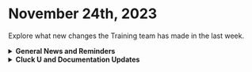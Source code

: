 # November 24th, 2023

Explore what new changes the Training team has made in the last week.

<details>

<summary><strong>General News and Reminders</strong></summary>

* **Game Tip for the Week:** Did you know The Elder Scrolls IV: Oblivion is included with Game Pass? With the faster load times in this cloud version, it's easier to reload over and over again until you get the Sigil Stone you like, whenever you close those pesky Oblivion gates!
* **SHOUT OUT** to all those who've successfully taken our [foundations-certification.md](../../cluck-university/rewst-foundations-10x/foundations-certification.md "mention")Exam, and collected your prestigious **Certified Rewster** badge in Discord. (Hint to others: It's more than just pretty flare. There's exclusive access it grants, too!)
* Express your interest in the App Platform Alpha Program by filling out the form on the [alpha-interest-submissions.md](../../documentation/app-platform-coming-soon/alpha-interest-submissions.md "mention") page.
* **Reminder about Cluck U Holiday Hours:**
  * Live Training will be unavailable from December 18th \~ January 8th for the Holidays and New Year
  * Feel free to sit by the fire, with a glass of bourbon, or a tasty eggnog and watch our videos while you wait with anticipation for our return
* Join us in our [Cluck-U Discord channel](https://discord.com/channels/936789089703845988/1121465945295167588) if you have any questions, comments, or concerns!

</details>

<details>

<summary><strong>Cluck U and Documentation Updates</strong></summary>

**New Pages**

* Added a page for the [discord-integration-setup.md](../../documentation/integrations/chat/discord/discord-integration-setup.md "mention")
* Added a page for the [jira-integration-setup.md](../../documentation/integrations/documentation/jira/jira-integration-setup.md "mention")
* Added a page for the [orbit-integration-setup.md](../../documentation/integrations/other/orbit/orbit-integration-setup.md "mention")
* Added a page for [app-platform-coming-soon](../../documentation/app-platform-coming-soon/ "mention") and how to submit your[alpha-interest-submissions.md](../../documentation/app-platform-coming-soon/alpha-interest-submissions.md "mention") to us.
* Added the [embracing-the-microsoft-minute.md](../../documentation/integrations/cloud/common-issues-with-microsoft-bundle/embracing-the-microsoft-minute.md "mention") page with tips on how to take advantage of little breaks where you can find them.
* Added a page for the [view-rewst-integration-org-variables.md](../../prebuilt-automations/existing-crate-documentation/view-rewst-integration-org-variables.md "mention")Crate documentation.
* Added page about [documenting-with-roborewsty.md](../../documentation/workflows/workflow-building-tips-and-tricks/workflow-notes/documenting-with-roborewsty.md "mention")
* Added a use case page about [efficiently-extracting-nested-data.md](../../documentation/jinja/use-cases-and-best-practices/efficiently-extracting-nested-data.md "mention")
* Added a use case page about [customizing-psa-ticket-triggers.md](../../documentation/triggers/use-cases-and-examples/customizing-psa-ticket-triggers.md "mention")

**Updated & Enhanced Pages**

* Updated the [foundations-certification.md](../../cluck-university/rewst-foundations-10x/foundations-certification.md "mention") page to include more context on what types of questions the Exam will be asking to incorporate into a study guide
* Updated the [azure-openai-integration-setup.md](../../documentation/integrations/ai/openai/azure-openai-integration-setup.md "mention") page for more explicit instructions on how to craft your Base URL.
* Updated the [cybercns](../../documentation/integrations/security/cybercns/ "mention") page to include reference to ConnectSecure branding.
* Updated the [organization-variables.md](../../documentation/user-management/organization-variables.md "mention") page to explain how Use as Default works
* Updated the [rewst-actions](../../documentation/workflows/actions-in-rewst/rewst-actions/ "mention") page for more context and reference to usage including breaking out pages for the following categories:
  * [organization-actions.md](../../documentation/workflows/actions-in-rewst/rewst-actions/organization-actions.md "mention")
  * [organization-variable-actions.md](../../documentation/workflows/actions-in-rewst/rewst-actions/organization-variable-actions.md "mention")
  * [users-and-invitation-actions.md](../../documentation/workflows/actions-in-rewst/rewst-actions/users-and-invitation-actions.md "mention")
  * [integrations-and-external-association-actions.md](../../documentation/workflows/actions-in-rewst/rewst-actions/integrations-and-external-association-actions.md "mention")
  * [template-actions.md](../../documentation/workflows/actions-in-rewst/rewst-actions/template-actions.md "mention")
  * [form-and-trigger-actions.md](../../documentation/workflows/actions-in-rewst/rewst-actions/form-and-trigger-actions.md "mention")

</details>

